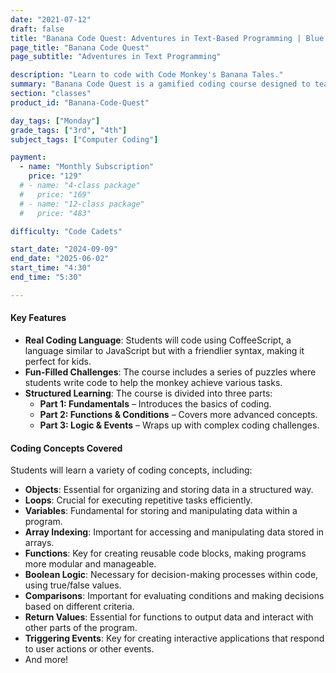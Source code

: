 ```yaml
---
date: "2021-07-12"
draft: false
title: "Banana Code Quest: Adventures in Text-Based Programming | Blue Ridge Boost"
page_title: "Banana Code Quest"
page_subtitle: "Adventures in Text Programming"

description: "Learn to code with Code Monkey's Banana Tales."
summary: "Banana Code Quest is a gamified coding course designed to teach young students real-world coding from the very first challenge. Through engaging puzzles and adventures, students help a monkey catch bananas and outsmart various animals, all while learning fundamental and advanced coding concepts in a fun and interactive way."
section: "classes"
product_id: "Banana-Code-Quest"

day_tags: ["Monday"]
grade_tags: ["3rd", "4th"]
subject_tags: ["Computer Coding"]

payment:
  - name: "Monthly Subscription"
    price: "129"
  # - name: "4-class package"
  #   price: "169"
  # - name: "12-class package"
  #   price: "483"

difficulty: "Code Cadets"

start_date: "2024-09-09"
end_date: "2025-06-02"
start_time: "4:30"
end_time: "5:30"

---
```


<h4>Key Features</h4>
<ul>
    <li><strong>Real Coding Language</strong>: Students will code using CoffeeScript, a language similar to JavaScript but with a friendlier syntax, making it perfect for kids.</li>
    <li><strong>Fun-Filled Challenges</strong>: The course includes a series of puzzles where students write code to help the monkey achieve various tasks.</li>
    <li><strong>Structured Learning</strong>: The course is divided into three parts:
        <ul>
            <li><strong>Part 1: Fundamentals</strong> – Introduces the basics of coding.</li>
            <li><strong>Part 2: Functions & Conditions</strong> – Covers more advanced concepts.</li>
            <li><strong>Part 3: Logic & Events</strong> – Wraps up with complex coding challenges.</li>
        </ul>
    </li>
</ul>

<h4>Coding Concepts Covered</h4>
<p>Students will learn a variety of coding concepts, including:</p>
<ul>
    <li><strong>Objects</strong>: Essential for organizing and storing data in a structured way.</li>
    <li><strong>Loops</strong>: Crucial for executing repetitive tasks efficiently.</li>
    <li><strong>Variables</strong>: Fundamental for storing and manipulating data within a program.</li>
    <li><strong>Array Indexing</strong>: Important for accessing and manipulating data stored in arrays.</li>
    <li><strong>Functions</strong>: Key for creating reusable code blocks, making programs more modular and manageable.</li>
    <li><strong>Boolean Logic</strong>: Necessary for decision-making processes within code, using true/false values.</li>
    <li><strong>Comparisons</strong>: Important for evaluating conditions and making decisions based on different criteria.</li>
    <li><strong>Return Values</strong>: Essential for functions to output data and interact with other parts of the program.</li>
    <li><strong>Triggering Events</strong>: Key for creating interactive applications that respond to user actions or other events.</li>
    <li>And more!</li>
</ul>

